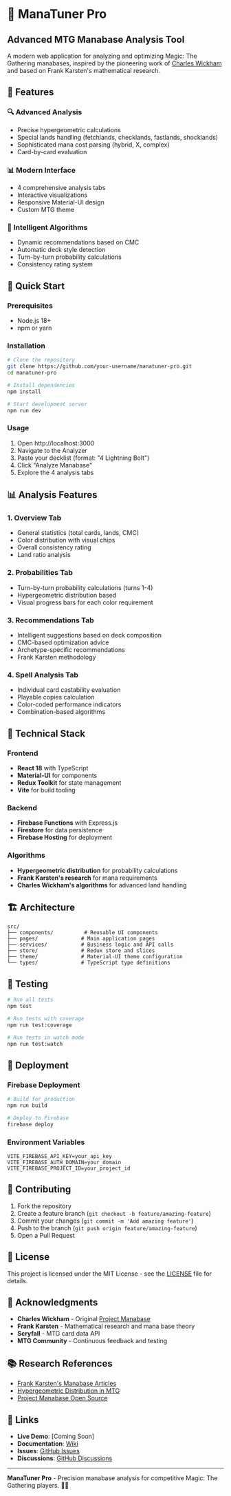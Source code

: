 # 🎯 ManaTuner Pro

## Advanced MTG Manabase Analysis Tool

A modern web application for analyzing and optimizing Magic: The Gathering manabases, inspired by the pioneering work of [Charles Wickham](https://github.com/WickedFridge/magic-project-manabase) and based on Frank Karsten's mathematical research.

## 🌟 Features

### 🔍 **Advanced Analysis**
- Precise hypergeometric calculations
- Special lands handling (fetchlands, checklands, fastlands, shocklands)
- Sophisticated mana cost parsing (hybrid, X, complex)
- Card-by-card evaluation

### 📊 **Modern Interface**
- 4 comprehensive analysis tabs
- Interactive visualizations
- Responsive Material-UI design
- Custom MTG theme

### 🧠 **Intelligent Algorithms**
- Dynamic recommendations based on CMC
- Automatic deck style detection
- Turn-by-turn probability calculations
- Consistency rating system

## 🚀 Quick Start

### Prerequisites
- Node.js 18+
- npm or yarn

### Installation
```bash
# Clone the repository
git clone https://github.com/your-username/manatuner-pro.git
cd manatuner-pro

# Install dependencies
npm install

# Start development server
npm run dev
```

### Usage
1. Open http://localhost:3000
2. Navigate to the Analyzer
3. Paste your decklist (format: "4 Lightning Bolt")
4. Click "Analyze Manabase"
5. Explore the 4 analysis tabs

## 📊 Analysis Features

### 1. **Overview Tab**
- General statistics (total cards, lands, CMC)
- Color distribution with visual chips
- Overall consistency rating
- Land ratio analysis

### 2. **Probabilities Tab**
- Turn-by-turn probability calculations (turns 1-4)
- Hypergeometric distribution based
- Visual progress bars for each color requirement

### 3. **Recommendations Tab**
- Intelligent suggestions based on deck composition
- CMC-based optimization advice
- Archetype-specific recommendations
- Frank Karsten methodology

### 4. **Spell Analysis Tab**
- Individual card castability evaluation
- Playable copies calculation
- Color-coded performance indicators
- Combination-based algorithms

## 🔧 Technical Stack

### Frontend
- **React 18** with TypeScript
- **Material-UI** for components
- **Redux Toolkit** for state management
- **Vite** for build tooling

### Backend
- **Firebase Functions** with Express.js
- **Firestore** for data persistence
- **Firebase Hosting** for deployment

### Algorithms
- **Hypergeometric distribution** for probability calculations
- **Frank Karsten's research** for mana requirements
- **Charles Wickham's algorithms** for advanced land handling

## 🏗️ Architecture

```
src/
├── components/          # Reusable UI components
├── pages/              # Main application pages
├── services/           # Business logic and API calls
├── store/              # Redux store and slices
├── theme/              # Material-UI theme configuration
└── types/              # TypeScript type definitions
```

## 🧪 Testing

```bash
# Run all tests
npm test

# Run tests with coverage
npm run test:coverage

# Run tests in watch mode
npm run test:watch
```

## 🚀 Deployment

### Firebase Deployment
```bash
# Build for production
npm run build

# Deploy to Firebase
firebase deploy
```

### Environment Variables
```env
VITE_FIREBASE_API_KEY=your_api_key
VITE_FIREBASE_AUTH_DOMAIN=your_domain
VITE_FIREBASE_PROJECT_ID=your_project_id
```

## 🤝 Contributing

1. Fork the repository
2. Create a feature branch (`git checkout -b feature/amazing-feature`)
3. Commit your changes (`git commit -m 'Add amazing feature'`)
4. Push to the branch (`git push origin feature/amazing-feature`)
5. Open a Pull Request

## 📄 License

This project is licensed under the MIT License - see the [LICENSE](LICENSE) file for details.

## 🙏 Acknowledgments

- **Charles Wickham** - Original [Project Manabase](https://github.com/WickedFridge/magic-project-manabase)
- **Frank Karsten** - Mathematical research and mana base theory
- **Scryfall** - MTG card data API
- **MTG Community** - Continuous feedback and testing

## 📚 Research References

- [Frank Karsten's Manabase Articles](https://www.channelfireball.com/author/frank-karsten/)
- [Hypergeometric Distribution in MTG](https://www.mtgsalvation.com/articles/15690-hypergeometric-calculator-and-you)
- [Project Manabase Open Source](https://github.com/WickedFridge/magic-project-manabase)

## 🔗 Links

- **Live Demo**: [Coming Soon]
- **Documentation**: [Wiki](https://github.com/your-username/manatuner-pro/wiki)
- **Issues**: [GitHub Issues](https://github.com/your-username/manatuner-pro/issues)
- **Discussions**: [GitHub Discussions](https://github.com/your-username/manatuner-pro/discussions)

---

**ManaTuner Pro** - Precision manabase analysis for competitive Magic: The Gathering players. 🎯✨ 